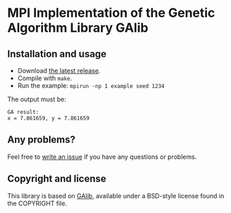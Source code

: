 MPI Implementation of the Genetic Algorithm Library GAlib
=================================================

Installation and usage
----------------------

* Download [the latest release](https://github.com/B0RJA/GAlib-mpi/zipball/master).
* Compile with `make`.
* Run the example: `mpirun -np 1 example seed 1234`

The output must be:

    GA result:
    x = 7.861659, y = 7.861659

Any problems?
-------------
Feel free to [write an issue](https://github.com/B0RJA/GAlib-mpi/issues) if you have any questions or problems.


Copyright and license
---------------------
This library is based on [GAlib](http://lancet.mit.edu/ga/), available under a BSD-style license found in the COPYRIGHT file.